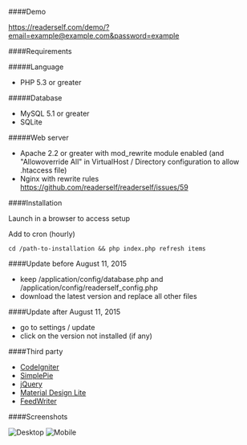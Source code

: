 ####Demo

https://readerself.com/demo/?email=example@example.com&password=example

####Requirements

#####Language
* PHP 5.3 or greater

#####Database
* MySQL 5.1 or greater
* SQLite

#####Web server
* Apache 2.2 or greater with mod_rewrite module enabled (and "Allowoverride All" in VirtualHost / Directory configuration to allow .htaccess file)
* Nginx with rewrite rules https://github.com/readerself/readerself/issues/59

####Installation

Launch in a browser to access setup

Add to cron (hourly)
```text
cd /path-to-installation && php index.php refresh items
```

####Update before August 11, 2015
* keep /application/config/database.php and /application/config/readerself_config.php
* download the latest version and replace all other files

####Update after August 11, 2015
* go to settings / update
* click on the version not installed (if any)

####Third party

* [CodeIgniter](http://ellislab.com/codeigniter/)
* [SimplePie](http://simplepie.org)
* [jQuery](http://jquery.com/)
* [Material Design Lite](http://www.getmdl.io/)
* [FeedWriter](https://github.com/ajaxray/FeedWriter)

####Screenshots

![Desktop](https://readerself.com/medias/home.png)
![Mobile](https://readerself.com/medias/moto-g-2014.png)
